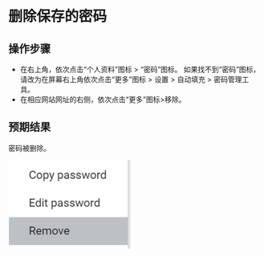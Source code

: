 # 删除保存的密码

##  操作步骤

- 在右上角，依次点击“个人资料”图标 > “密码”图标。
  如果找不到“密码”图标，请改为在屏幕右上角依次点击“更多”图标 > 设置 > 自动填充 > 密码管理工具。
- 在相应网站网址的右侧，依次点击“更多”图标>移除。

## 预期结果

密码被删除。

![删除保存的密码-1](./img/删除保存的密码-1.png)
